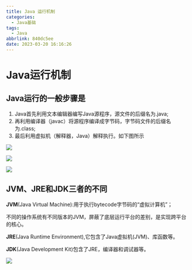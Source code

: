 ```yaml
---
title: Java 运行机制
categories:
  - Java基础
tags:
  - Java
abbrlink: 840dc5ee
date: 2023-03-20 16:16:26
---
```

# Java运行机制

## Java运行的一般步骤是

1. Java首先利用文本编辑器编写Java源程序，源文件的后缀名为.java;
2. 再利用编译器（javac）将源程序编译成字节码，字节码文件的后缀名为.class;
3. 最后利用虚拟机（解释器，Java）解释执行。如下图所示

![](https://cdn.jsdelivr.net/gh/zhangyufeng0123/ImageHosting/img/20230320160450.png)

![](https://cdn.jsdelivr.net/gh/zhangyufeng0123/ImageHosting/img/20230320160702.png)

![](https://cdn.jsdelivr.net/gh/zhangyufeng0123/ImageHosting/img/20230320160716.png)

## JVM、JRE和JDK三者的不同

**JVM**(Java Virtual Machine):用于执行bytecode字节码的“虚拟计算机”；

不同的操作系统有不同版本的JVM，屏蔽了底层运行平台的差别，是实现跨平台的核心。

**JRE**(Java Runtime Environment),它包含了Java虚拟机(JVM)、库函数等。

**JDK**(Java Development Kit)包含了JRE，编译器和调试器等。

![](https://cdn.jsdelivr.net/gh/zhangyufeng0123/ImageHosting/img/20230320161326.png)